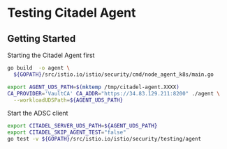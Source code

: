 # Testing Citadel Agent

## Getting Started

Starting the Citadel Agent first

```bash
go build  -o agent \
  ${GOPATH}/src/istio.io/istio/security/cmd/node_agent_k8s/main.go

export AGENT_UDS_PATH=$(mktemp /tmp/citadel-agent.XXXX)
CA_PROVIDER='VaultCA' CA_ADDR="https://34.83.129.211:8200" ./agent \
  --workloadUDSPath=${AGENT_UDS_PATH}
```

Start the ADSC client

```bash
export CITADEL_SERVER_UDS_PATH=${AGENT_UDS_PATH}
export CITADEL_SKIP_AGENT_TEST="false"
go test -v ${GOPATH}/src/istio.io/istio/security/testing/agent
```